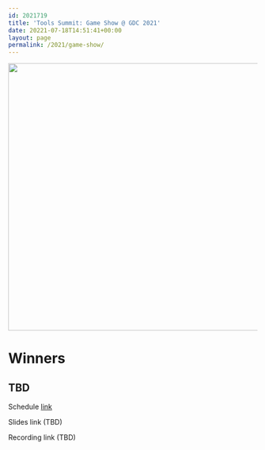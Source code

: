 ```yaml
---
id: 2021719
title: 'Tools Summit: Game Show @ GDC 2021'
date: 20221-07-18T14:51:41+00:00
layout: page
permalink: /2021/game-show/
---
```


<img height="540" width="960" src="{{ site.url }}/assets/imgs/game_show/2021_game_show.gif">


# Winners

## TBD



Schedule [link](https://schedule.gdconf.com/session/tools-summit-live-game-show/881119)

Slides link (TBD)

Recording link (TBD)
